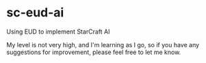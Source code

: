 # sc-eud-ai
Using EUD to implement StarCraft AI

My level is not very high, and I'm learning as I go, so if you have any suggestions for improvement, please feel free to let me know.
